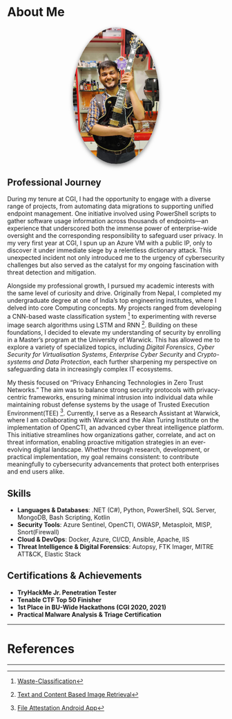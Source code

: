 
# About Me
<p align="center">
  <img src="/assets/images/profile.jpg" alt="John Prasad" width="200" style="
    display: block;
    margin: auto;
    border-radius: 50%;
    box-shadow: 0px 4px 10px rgba(0, 0, 0, 0.5);
    position: relative;
    z-index: 100;
">
</p>

## Professional Journey
During my tenure at CGI, I had the opportunity to engage with a diverse range of projects, from automating data migrations to supporting unified endpoint management. One initiative involved using PowerShell scripts to gather software usage information across thousands of endpoints—an experience that underscored both the immense power of enterprise-wide oversight and the corresponding responsibility to safeguard user privacy. In my very first year at CGI, I spun up an Azure VM with a public IP, only to discover it under immediate siege by a relentless dictionary attack. This unexpected incident not only introduced me to the urgency of cybersecurity challenges but also served as the catalyst for my ongoing fascination with threat detection and mitigation.  

Alongside my professional growth, I pursued my academic interests with the same level of curiosity and drive. Originally from Nepal, I completed my undergraduate degree at one of India’s top engineering institutes, where I delved into core Computing concepts. My projects ranged from developing a CNN-based waste classification system [^1] to experimenting with reverse image search algorithms using LSTM and RNN [^2]. Building on these foundations, I decided to elevate my understanding of security by enrolling in a Master’s program at the University of Warwick. This has allowed me to explore a variety of specialized topics, including _Digital Forensics_, _Cyber Security for Virtualisation Systems_, _Enterprise Cyber Security_ and _Crypto-systems and Data Protection_, each further sharpening my perspective on safeguarding data in increasingly complex IT ecosystems.

My thesis focused on “Privacy Enhancing Technologies in Zero Trust Networks.” The aim was to balance strong security protocols with privacy-centric frameworks, ensuring minimal intrusion into individual data while maintaining robust defense systems by the usage of Trusted Execution Environment(TEE) [^3]. Currently, I serve as a Research Assistant at Warwick, where I am collaborating with Warwick and the Alan Turing Institute on the implementation of OpenCTI, an advanced cyber threat intelligence platform. This initiative streamlines how organizations gather, correlate, and act on threat information, enabling proactive mitigation strategies in an ever-evolving digital landscape. Whether through research, development, or practical implementation, my goal remains consistent: to contribute meaningfully to cybersecurity advancements that protect both enterprises and end users alike.


## Skills
- **Languages & Databases**: .NET (C#), Python, PowerShell, SQL Server, MongoDB, Bash Scripting, Kotlin
- **Security Tools**: Azure Sentinel, OpenCTI, OWASP, Metasploit, MISP, Snort(Firewall)
- **Cloud & DevOps**: Docker, Azure, CI/CD, Ansible, Apache, IIS
- **Threat Intelligence & Digital Forensics**: Autopsy, FTK Imager, MITRE ATT&CK, Elastic Stack

## Certifications & Achievements
- **TryHackMe Jr. Penetration Tester**
- **Tenable CTF Top 50 Finisher**
- **1st Place in BU-Wide Hackathons (CGI 2020, 2021)**
- **Practical Malware Analysis & Triage Certification**

---

# References
[^1]: [Waste-Classification](https://github.com/abhinav23dixit/Waste-Classification)

[^2]: [Text and Content Based Image Retrieval](https://github.com/abhinav23dixit/Text-and-Content-Based-Image-Retrieval)

[^3]: [File Attestation Android App](https://github.com/barrryblock/FileAttestation)

---

